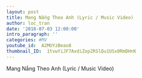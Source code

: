 ```yaml
---
layout: post
title: Mang Nắng Theo Anh (Lyric / Music Video)
author: loc_tran
date: '2018-07-03 12:00:00'
intro_paragraph: ''
categories: #MV
youtube_id:  A2MUYzBeao8
thumbnail_ID:  1tvwYiJF7AxdiZop2RSlQu1USx0RmDHnK
---
```

Mang Nắng Theo Anh (Lyric / Music Video)
